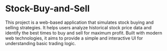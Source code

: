 # Stock-Buy-and-Sell
This project is a web-based application that simulates stock buying and selling strategies. It helps users analyze historical stock price data and identify the best times to buy and sell for maximum profit. Built with modern web technologies, it aims to provide a simple and interactive UI for understanding basic trading logic.
